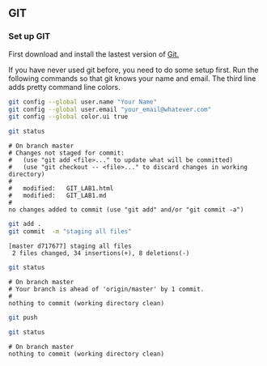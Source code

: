## GIT
### Set up GIT

First download and install the lastest version of [Git.](http://git-scm.com/downloads)






If you have never used git before, you need to do some setup first.  Run the following commands so that git knows your name and email.  The third line adds pretty command line colors. 


```bash
git config --global user.name "Your Name"
git config --global user.email "your_email@whatever.com"
git config --global color.ui true
```



```bash
git status
```

```
# On branch master
# Changes not staged for commit:
#   (use "git add <file>..." to update what will be committed)
#   (use "git checkout -- <file>..." to discard changes in working directory)
#
#	modified:   GIT_LAB1.html
#	modified:   GIT_LAB1.md
#
no changes added to commit (use "git add" and/or "git commit -a")
```



```bash
git add .
git commit  -m "staging all files"
```

```
[master d717677] staging all files
 2 files changed, 34 insertions(+), 8 deletions(-)
```



```bash
git status
```

```
# On branch master
# Your branch is ahead of 'origin/master' by 1 commit.
#
nothing to commit (working directory clean)
```



```bash
git push
```



```bash
git status
```

```
# On branch master
nothing to commit (working directory clean)
```

